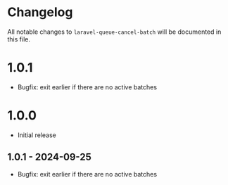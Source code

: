 # Changelog

All notable changes to `laravel-queue-cancel-batch` will be documented in this file.

# 1.0.1

- Bugfix: exit earlier if there are no active batches

# 1.0.0

- Initial release

## 1.0.1 - 2024-09-25

- Bugfix: exit earlier if there are no active batches
